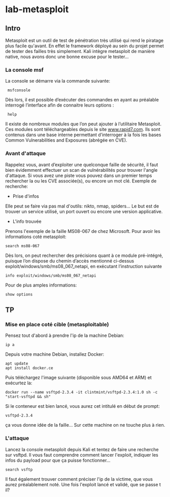 # lab-metasploit

## Intro

Metasploit est un outil de test de pénétration très utilisé qui rend le piratage plus facile qu'avant. En effet le framework déployé au sein du projet permet de tester des failles très simplement. Kali intègre metasploit de manière native, nous avons donc une bonne excuse pour le tester...

### La console msf

La console se démarre via la commande suivante:

```
 msfconsole
```

 Dès lors, il est possible d’exécuter des commandes en ayant au préalable interrogé l’interface afin de connaitre leurs options :

```
 help
```

Il existe de nombreux modules que l’on peut ajouter à l’utilitaire Metasploit. Ces modules sont téléchargeables depuis le site www.rapid7.com. Ils sont contenus dans une base interne permettant d’interroger à la fois les bases Common Vulnerabilities and Exposures (abrégée en CVE).

### Avant d'attaque

Rappelez vous, avant d’exploiter une quelconque faille de sécurité, il faut bien évidemment effectuer un scan de vulnérabilités pour trouver l'angle d'attaque. Si vous avez une piste vous pouvez dans un premier temps rechercher la ou les CVE associée(s), ou encore un mot clé. Exemple de recherche:

- Prise d'infos

Elle peut se faire via pas mal d'outils: nikto, nmap, spiders... Le but est de trouver un service utilisé, un port ouvert ou encore une version applicative.

- L'info trouvée

Prenons l'exemple de la faille MS08-067 de chez Microsoft. Pour avoir les informations coté metasploit:

```
search ms08-067
```

Dès lors, on peut rechercher des précisions quant à ce module pré-intégré, puisque l’on dispose du chemin d’accès mentionné ci-dessus exploit/windows/smb/ms08_067_netapi, en exécutant l’instruction suivante 

```
info exploit/windows/smb/ms08_067_netapi
```

Pour de plus amples informations:

```
show options
```

## TP

### Mise en place coté cible (metasploitable)

Pensez tout d'abord à prendre l'ip de la machine Debian:

```
ip a
```

Depuis votre machine Debian, installez Docker:

```
apt update
apt install docker.ce
```

Puis téléchargez l'image suivante (disponible sous AMD64 et ARM) et exécurtez la:

```
docker run --name vsftpd-2.3.4 -it clintmint/vsftpd-2.3.4:1.0 sh -c "start-vsftpd && sh"
```

Si le conteneur est bien lancé, vous aurez cet intitulé en début de prompt:

```
vsftpd-2.3.4
```

ça vous donne idée de la faille... Sur cette machine on ne touche plus à rien.

### L'attaque

Lancez la console metasploit depuis Kali et tentez de faire une recherche sur vsftpd. Il vous faut comprendre comment lancer l'exploit, indiquer les infos du payload pour que ça puisse fonctionner...

```
search vsftp
```

Il faut également trouver comment préciser l'ip de la victime, que vous aurez préalablement noté. Une fois l'exploit lancé et validé, que se passe t il?
